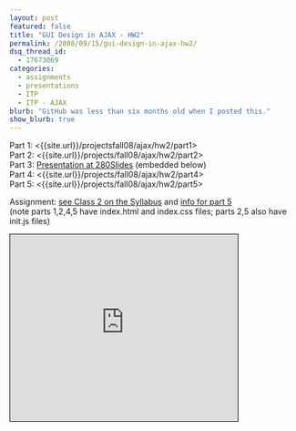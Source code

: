 ```yaml
---
layout: post
featured: false
title: "GUI Design in AJAX - HW2"
permalink: /2008/09/15/gui-design-in-ajax-hw2/
dsq_thread_id:
  - 17673069
categories:
  - assignments
  - presentations
  - ITP
  - ITP - AJAX
blurb: "GitHub was less than six months old when I posted this."
show_blurb: true
---
```

Part 1: <{{site.url}}/projectsfall08/ajax/hw2/part1>  
Part 2: <{{site.url}}/projects/fall08/ajax/hw2/part2>  
Part 3: [Presentation at 280Slides][1] (embedded below)  
Part 4: <{{site.url}}/projects/fall08/ajax/hw2/part4>  
Part 5: <{{site.url}}/projects/fall08/ajax/hw2/part5>

Assignment: [see Class 2 on the Syllabus][2] and [info for part 5][3]  
(note parts 1,2,4,5 have index.html and index.css files; parts 2,5 also have init.js files)

<iframe width="400" height="328" src="http://280slides.com/Viewer/?user=4512&name=Communal%20Web" style="border: 1px solid black; margin: 0; padding: 0;"></iframe>

 [1]: http://280slides.com/Viewer/?user=4512&name=Communal%20Web&fullscreen
 [2]: http://formconstant.net/introspect/syllabus/
 [3]: http://formconstant.net/introspect/09/10/challenge-2-description/
